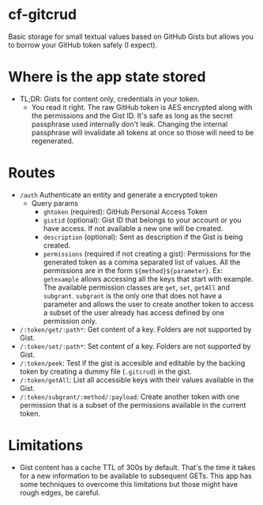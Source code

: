# cf-gitcrud

Basic storage for small textual values based on GitHub Gists but allows you to borrow your GitHub token safely (I expect).

# Where is the app state stored
- TL;DR: Gists for content only, credentials in your token.
    - You read it right. The raw GitHub token is AES encrypted along with the permissions and the Gist ID. It's safe as long as the secret passphrase used internally don't leak. Changing the internal passphrase will invalidate all tokens at once so those will need to be regenerated.

# Routes

- `/auth` Authenticate an entity and generate a encrypted token
    - Query params
        - `ghtoken` (required): GitHub Personal Access Token
        - `gistid` (optional): Gist ID that belongs to your account or you have access. If not available a new one will be created.
        - `description` (optional): Sent as description if the Gist is being created.
        - `permissions` (required if not creating a gist): Permissions for the generated token as a comma separated list of values. All the permissions are in the form `${method}${parameter}`. Ex: `getexample` allows accessing all the keys that start with example. The available permission classes are `get`, `set`, `getAll` and `subgrant`. `subgrant` is the only one that does not have a parameter and allows the user to create another token to access a subset of the user already has access defined by one permission only.
- `/:token/get/:path*`: Get content of a key. Folders are not supported by Gist.
- `/:token/set/:path*`: Set content of a key. Folders are not supported by Gist.
- `/:token/peek`: Test if the gist is accesible and editable by the backing token by creating a dummy file (`.gitcrud`) in the gist.
- `/:token/getAll`: List all accessible keys with their values available in the Gist.
- `/:token/subgrant/:method/:payload`: Create another token with one permission that is a subset of the permissions available in the current token.

# Limitations
- Gist content has a cache TTL of 300s by default. That's the time it takes for a new information to be available to subsequent GETs. This app has some techniques to overcome this limitations but those might have rough edges, be careful.
